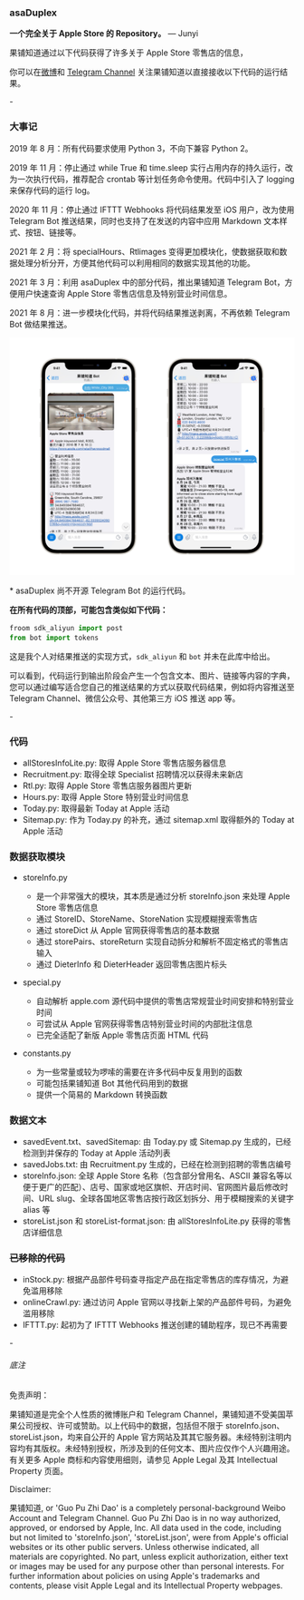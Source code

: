 ### asaDuplex

**一个完全关于 Apple Store 的 Repository。** — Junyi

果铺知道通过以下代码获得了许多关于 Apple Store 零售店的信息，

你可以在[微博](https://weibo.com/arsteller)和 [Telegram Channel](https://t.me/guopuzd) 关注果铺知道以直接接收以下代码的运行结果。

\-

### 大事记

2019 年 8 月：所有代码要求使用 Python 3，不向下兼容 Python 2。

2019 年 11 月：停止通过 while True 和 time.sleep 实行占用内存的持久运行，改为一次执行代码，推荐配合 crontab 等计划任务命令使用。代码中引入了 logging 来保存代码的运行 log。

2020 年 11 月：停止通过 IFTTT Webhooks 将代码结果发至 iOS 用户，改为使用 Telegram Bot 推送结果，同时也支持了在发送的内容中应用 Markdown 文本样式、按钮、链接等。

2021 年 2 月：将 specialHours、Rtlimages 变得更加模块化，使数据获取和数据处理分析分开，方便其他代码可以利用相同的数据实现其他的功能。

2021 年 3 月：利用 asaDuplex 中的部分代码，推出果铺知道 Telegram Bot，方便用户快速查询 Apple Store 零售店信息及特别营业时间信息。

2021 年 8 月：进一步模块化代码，并将代码结果推送剥离，不再依赖 Telegram Bot 做结果推送。

![bot](Retail/bot.jpg)

\* asaDuplex 尚不开源 Telegram Bot 的运行代码。

**在所有代码的顶部，可能包含类似如下代码：**

```python
froom sdk_aliyun import post
from bot import tokens
```

这是我个人对结果推送的实现方式，`sdk_aliyun` 和 `bot` 并未在此库中给出。

可以看到，代码运行到输出阶段会产生一个包含文本、图片、链接等内容的字典，您可以通过编写适合您自己的推送结果的方式以获取代码结果，例如将内容推送至 Telegram Channel、微信公众号、其他第三方 iOS 推送 app 等。

 \-

### 代码

* allStoresInfoLite.py: 取得 Apple Store 零售店服务器信息
* Recruitment.py: 取得全球 Specialist 招聘情况以获得未来新店
* Rtl.py: 取得 Apple Store 零售店服务器图片更新
* Hours.py: 取得 Apple Store 特别营业时间信息
* Today.py: 取得最新 Today at Apple 活动
* Sitemap.py: 作为 Today.py 的补充，通过 sitemap.xml 取得额外的 Today at Apple 活动

### 数据获取模块

* storeInfo.py

  * 是一个非常强大的模块，其本质是通过分析 storeInfo.json 来处理 Apple Store 零售店信息
  * 通过 StoreID、StoreName、StoreNation 实现模糊搜索零售店
  * 通过 storeDict 从 Apple 官网获得零售店的基本数据
  * 通过 storePairs、storeReturn 实现自动拆分和解析不固定格式的零售店输入
  * 通过 DieterInfo 和 DieterHeader 返回零售店图片标头
* special.py
  * 自动解析 apple.com 源代码中提供的零售店常规营业时间安排和特别营业时间
  * 可尝试从 Apple 官网获得零售店特别营业时间的内部批注信息
  * 已完全适配了新版 Apple 零售店页面 HTML 代码
* constants.py
  * 为一些常量或较为啰嗦的需要在许多代码中反复用到的函数
  * 可能包括果铺知道 Bot 其他代码用到的数据
  * 提供一个简易的 Markdown 转换函数


### 数据文本

* savedEvent.txt、savedSitemap: 由 Today.py 或 Sitemap.py 生成的，已经检测到并保存的 Today at Apple 活动列表
* savedJobs.txt: 由 Recruitment.py 生成的，已经在检测到招聘的零售店编号
* storeInfo.json: 全球 Apple Store 名称（包含部分曾用名、ASCII 兼容名等以便于更广的匹配）、店号、国家或地区旗帜、开店时间、官网图片最后修改时间、URL slug、全球各国地区零售店按行政区划拆分、用于模糊搜索的关键字 alias 等
* storeList.json 和 storeList-format.json: 由 allStoresInfoLite.py 获得的零售店详细信息

### ~~已移除的代码~~

* inStock.py: 根据产品部件号码查寻指定产品在指定零售店的库存情况，为避免滥用移除
* onlineCrawl.py: 通过访问 Apple 官网以寻找新上架的产品部件号码，为避免滥用移除
* IFTTT.py: 起初为了 IFTTT Webhooks 推送创建的辅助程序，现已不再需要

\-

###### 底注

免责声明：

果铺知道是完全个人性质的微博账户和 Telegram Channel，果铺知道不受美国苹果公司授权、许可或赞助。以上代码中的数据，包括但不限于 storeInfo.json、storeList.json，均来自公开的 Apple 官方网站及其其它服务器。未经特别注明内容均有其版权。未经特别授权，所涉及到的任何文本、图片应仅作个人兴趣用途。有关更多 Apple 商标和内容使用细则，请参见 Apple Legal 及其 Intellectual Property 页面。

Disclaimer:

果铺知道, or 'Guo Pu Zhi Dao' is a completely personal-background Weibo Account and Telegram Channel. Guo Pu Zhi Dao is in no way authorized, approved, or endorsed by Apple, Inc. All data used in the code, including but not limited to 'storeInfo.json', 'storeList.json', were from Apple's official websites or its other public servers. Unless otherwise indicated, all materials are copyrighted. No part, unless explicit authorization, either text or images may be used for any purpose other than personal interests. For further information about policies on using Apple's trademarks and contents, please visit Apple Legal and its Intellectual Property webpages.